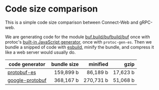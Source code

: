 # Code size comparison

This is a simple code size comparison between Connect-Web and gRPC-web.

We are generating code for the module [buf.build/bufbuild/buf](https://buf.build/bufbuild/buf)
once with protoc's [built-in JavaScript generator](https://github.com/protocolbuffers/protobuf/blob/7ecf43f0cedc4320c1cb31ba787161011b62e741/src/google/protobuf/compiler/js/js_generator.cc), 
once with `protoc-gen-es`. Then we bundle a snipped of code with [esbuild](https://esbuild.github.io/),
minify the bundle, and compress it like a web server would usually do.

| code generator                         | bundle size        | minified               | gzip               |
|----------------------------------------|-------------------:|-----------------------:|-------------------:|
| [protobuf-es](src/entry-protobuf-es.ts) | 159,899 b | 86,189 b | 17,623 b |
| [google-protobuf](src/entry-google-protobuf.js)       | 368,167 b    | 270,731 b    | 51,068 b    |
